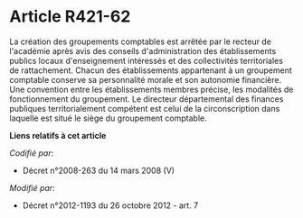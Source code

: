 # Article R421-62

La création des groupements comptables est arrêtée par le recteur de l'académie après avis des conseils d'administration des
établissements publics locaux d'enseignement intéressés et des collectivités territoriales de rattachement. Chacun des
établissements appartenant à un groupement comptable conserve sa personnalité morale et son autonomie financière. Une
convention entre les établissements membres précise, les modalités de fonctionnement du groupement. Le directeur
départemental des finances publiques territorialement compétent est celui de la circonscription dans laquelle est situé le
siège du groupement comptable.

**Liens relatifs à cet article**

_Codifié par_:

  - Décret n°2008-263 du 14 mars 2008 (V)

_Modifié par_:

  - Décret n°2012-1193 du 26 octobre 2012 - art. 7
